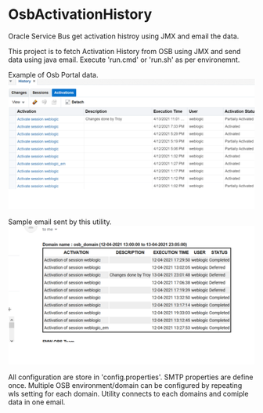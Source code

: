 # OsbActivationHistory
Oracle Service Bus get activation histroy using JMX and email the data.

This project is to fetch Activation History from OSB using JMX and send data using java email.
Execute 'run.cmd' or 'run.sh' as per environemnt. 

Example of Osb Portal data.
![Alt text](OsbPortal.png?raw=true "Title")

Sample email sent by this utility.
![Alt text](EmailData.png)

All configuration are store in 'config.properties'. SMTP properties are define once.
Multiple OSB environment/domain can be configured by repeating wls setting for each domain. Utility connects to each domains and comiple data in one email. 
